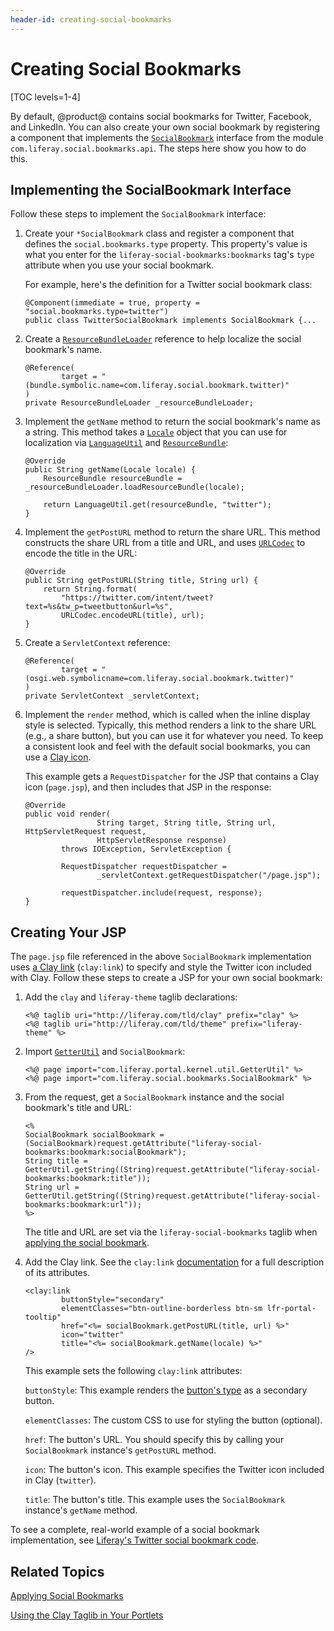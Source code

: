 ```yaml
---
header-id: creating-social-bookmarks
---
```


# Creating Social Bookmarks

[TOC levels=1-4]

By default, @product@ contains social bookmarks for Twitter, Facebook, and 
LinkedIn. You can also create your own social bookmark by registering a 
component that implements the 
[`SocialBookmark`](@app-ref@/social/latest/javadocs/com/liferay/social/bookmarks/SocialBookmark.html) 
interface from the module 
`com.liferay.social.bookmarks.api`. The steps here show you how to do this. 

## Implementing the SocialBookmark Interface

Follow these steps to implement the `SocialBookmark` interface: 

1.  Create your `*SocialBookmark` class and register a component that defines 
    the `social.bookmarks.type` property. This property's value is what you 
    enter for the `liferay-social-bookmarks:bookmarks` tag's `type` attribute 
    when you use your social bookmark. 

    For example, here's the definition for a Twitter social bookmark class: 

        @Component(immediate = true, property = "social.bookmarks.type=twitter")
        public class TwitterSocialBookmark implements SocialBookmark {...

2.  Create a 
    [`ResourceBundleLoader`](@platform-ref@/7.2-latest/javadocs/portal-kernel/com/liferay/portal/kernel/util/ResourceBundleLoader.html) 
    reference to help localize the social bookmark's name. 

        @Reference(
                target = "(bundle.symbolic.name=com.liferay.social.bookmark.twitter)"
        )
        private ResourceBundleLoader _resourceBundleLoader;

3.  Implement the `getName` method to return the social bookmark's name as a 
    string. This method takes a 
    [`Locale`](https://docs.oracle.com/javase/8/docs/api/java/util/Locale.html) 
    object that you can use for localization via 
    [`LanguageUtil`](@platform-ref@/7.2-latest/javadocs/portal-kernel/com/liferay/portal/kernel/language/LanguageUtil.html) 
    and 
    [`ResourceBundle`](https://docs.oracle.com/javase/8/docs/api/java/util/ResourceBundle.html): 

        @Override
        public String getName(Locale locale) {
            ResourceBundle resourceBundle = _resourceBundleLoader.loadResourceBundle(locale);

            return LanguageUtil.get(resourceBundle, "twitter");
        }

4.  Implement the `getPostURL` method to return the share URL. This method 
    constructs the share URL from a title and URL, and uses 
    [`URLCodec`](@platform-ref@/7.2-latest/javadocs/portal-kernel/com/liferay/portal/kernel/util/URLCodec.html) 
    to encode the title in the URL: 

        @Override
        public String getPostURL(String title, String url) {
            return String.format(
                "https://twitter.com/intent/tweet?text=%s&tw_p=tweetbutton&url=%s", 
                URLCodec.encodeURL(title), url);
        }

5.  Create a `ServletContext` reference: 

        @Reference(
                target = "(osgi.web.symbolicname=com.liferay.social.bookmark.twitter)"
        )
        private ServletContext _servletContext;

6.  Implement the `render` method, which is called when the inline display style 
    is selected. Typically, this method renders a link to the share URL (e.g., a 
    share button), but you can use it for whatever you need. To keep a 
    consistent look and feel with the default social bookmarks, you can use a 
    [Clay icon](/docs/7-2/reference/-/knowledge_base/r/clay-icons). 

    This example gets a `RequestDispatcher` for the JSP that contains a Clay 
    icon (`page.jsp`), and then includes that JSP in the response: 

        @Override
        public void render(
                        String target, String title, String url, HttpServletRequest request,
                        HttpServletResponse response)
                throws IOException, ServletException {

                RequestDispatcher requestDispatcher =
                        _servletContext.getRequestDispatcher("/page.jsp");

                requestDispatcher.include(request, response);
        }

## Creating Your JSP

The `page.jsp` file referenced in the above `SocialBookmark` implementation uses 
[a Clay link](/docs/7-2/reference/-/knowledge_base/r/clay-labels-and-links) 
(`clay:link`) to specify and style the Twitter icon included with Clay. Follow 
these steps to create a JSP for your own social bookmark: 

1.  Add the `clay` and `liferay-theme` taglib declarations: 

        <%@ taglib uri="http://liferay.com/tld/clay" prefix="clay" %>
        <%@ taglib uri="http://liferay.com/tld/theme" prefix="liferay-theme" %>

2.  Import 
    [`GetterUtil`](@platform-ref@/7.2-latest/javadocs/portal-kernel/com/liferay/portal/kernel/util/GetterUtil.html) 
    and `SocialBookmark`: 

        <%@ page import="com.liferay.portal.kernel.util.GetterUtil" %>
        <%@ page import="com.liferay.social.bookmarks.SocialBookmark" %>

3.  From the request, get a `SocialBookmark` instance and the social bookmark's 
    title and URL: 

        <%
        SocialBookmark socialBookmark = (SocialBookmark)request.getAttribute("liferay-social-bookmarks:bookmark:socialBookmark");
        String title = GetterUtil.getString((String)request.getAttribute("liferay-social-bookmarks:bookmark:title"));
        String url = GetterUtil.getString((String)request.getAttribute("liferay-social-bookmarks:bookmark:url"));
        %>

    The title and URL are set via the `liferay-social-bookmarks` taglib when 
    [applying the social bookmark](/docs/7-2/frameworks/-/knowledge_base/f/applying-social-bookmarks). 

4.  Add the Clay link. See the `clay:link` 
    [documentation](https://clayui.com/docs/components/link.html) 
    for a full description of its attributes. 

        <clay:link
                buttonStyle="secondary"
                elementClasses="btn-outline-borderless btn-sm lfr-portal-tooltip"
                href="<%= socialBookmark.getPostURL(title, url) %>"
                icon="twitter"
                title="<%= socialBookmark.getName(locale) %>"
        />

    This example sets the following `clay:link` attributes: 

    `buttonStyle`: This example renders the 
    [button's type](/docs/7-2/reference/-/knowledge_base/r/clay-buttons) 
    as a secondary button. 

    `elementClasses`: The custom CSS to use for styling the button (optional). 

    `href`: The button's URL. You should specify this by calling your 
    `SocialBookmark` instance's `getPostURL` method. 

    `icon`: The button's icon. This example specifies the Twitter icon included 
    in Clay (`twitter`). 

    `title`: The button's title. This example uses the `SocialBookmark` 
    instance's `getName` method. 

To see a complete, real-world example of a social bookmark implementation, see 
[Liferay's Twitter social bookmark code](https://github.com/liferay/liferay-portal/tree/7.2.x/modules/apps/social/social-bookmark-twitter). 

## Related Topics

[Applying Social Bookmarks](/docs/7-2/frameworks/-/knowledge_base/f/applying-social-bookmarks)

[Using the Clay Taglib in Your Portlets](/docs/7-2/reference/-/knowledge_base/r/using-the-clay-taglib-in-your-portlets)
